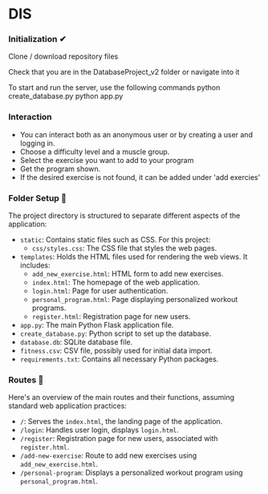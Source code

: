 # DIS
### Initialization ✔

Clone / download repository files 

Check that you are in the DatabaseProject_v2 folder or navigate into it

To start and run the server, use the following commands
    python create_database.py
    python app.py
 ### Interaction 
- You can interact both as an anonymous user or by creating a user and logging in.
- Choose a difficulty level and a muscle group.
- Select the exercise you want to add to your program
- Get the program shown.
- If the desired exercise is not found, it can be added under 'add exercies'

### Folder Setup 📁
The project directory is structured to separate different aspects of the application:
- `static`: Contains static files such as CSS. For this project:
  - `css/styles.css`: The CSS file that styles the web pages.
- `templates`: Holds the HTML files used for rendering the web views. It includes:
  - `add_new_exercise.html`: HTML form to add new exercises.
  - `index.html`: The homepage of the web application.
  - `login.html`: Page for user authentication.
  - `personal_program.html`: Page displaying personalized workout programs.
  - `register.html`: Registration page for new users.
- `app.py`: The main Python Flask application file.
- `create_database.py`: Python script to set up the database.
- `database.db`: SQLite database file.
- `fitness.csv`: CSV file, possibly used for initial data import.
- `requirements.txt`: Contains all necessary Python packages.

### Routes 📌
Here's an overview of the main routes and their functions, assuming standard web application practices:
- `/`: Serves the `index.html`, the landing page of the application.
- `/login`: Handles user login, displays `login.html`.
- `/register`: Registration page for new users, associated with `register.html`.
- `/add-new-exercise`: Route to add new exercises using `add_new_exercise.html`.
- `/personal-program`: Displays a personalized workout program using `personal_program.html`.
